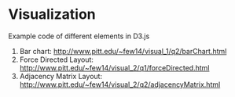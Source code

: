 # Visualization

Example code of different elements in D3.js

1. Bar chart: http://www.pitt.edu/~few14/visual_1/q2/barChart.html
2. Force Directed Layout: http://www.pitt.edu/~few14/visual_2/q1/forceDirected.html
3. Adjacency Matrix Layout: http://www.pitt.edu/~few14/visual_2/q2/adjacencyMatrix.html
